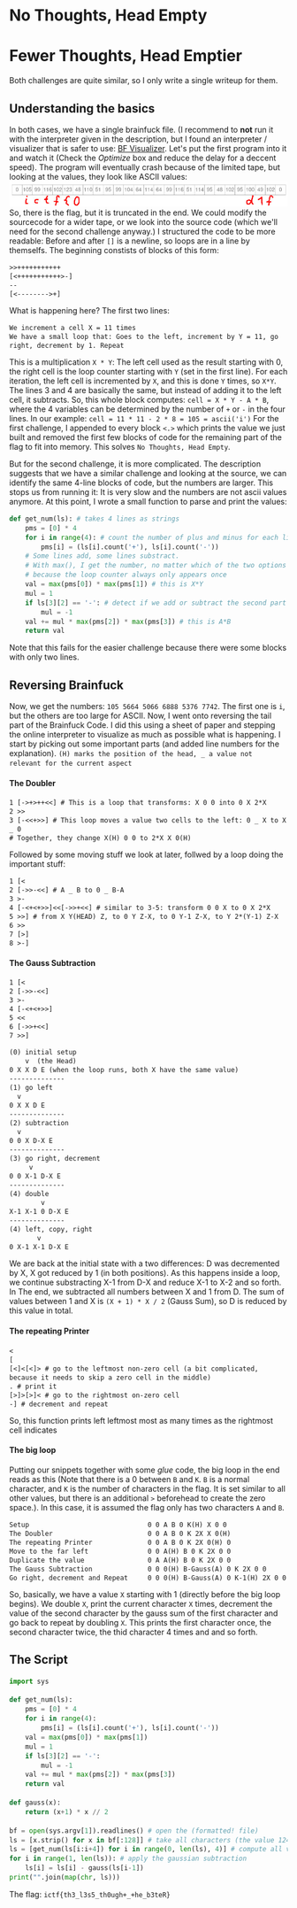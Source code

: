 # No Thoughts, Head Empty
# Fewer Thoughts, Head Emptier
Both challenges are quite similar, so I only write a single writeup for them.

## Understanding the basics
In both cases, we have a single brainfuck file. (I recommend to __not__ run it with the interpreter given in the description, but I found an interpreter / visualizer that is safer to use: [BF Visualizer](https://fatiherikli.github.io/brainfuck-visualizer/). Let's put the first program into it and watch it (Check the *Optimize* box and reduce the delay for a deccent speed). The program will eventually crash because of the limited tape, but looking at the values, they look like ASCII values:
![BF1](bf1.jpg)
So, there is the flag, but it is truncated in the end. We could modify the sourcecode for a wider tape, or we look into the source code (which we'll need for the second challenge anyway.) I structured the code to be more readable: Before and after `[]` is a newline, so loops are in a line by themselfs. The beginning constists of blocks of this form:
```
>>+++++++++++
[<+++++++++++>-]
--
[<-------->+]
```
What is happening here? The first two lines:
```
We increment a cell X = 11 times
We have a small loop that: Goes to the left, increment by Y = 11, go right, decrement by 1. Repeat
```
This is a multiplication `X * Y`: The left cell used as the result starting with 0, the right cell is the loop counter starting with `Y` (set in the first line). For each iteration, the left cell is incremented by `X`, and this is done `Y` times, so `X*Y`.
The lines 3 and 4 are basically the same, but instead of adding it to the left cell, it subtracts. So, this whole block computes:
`cell = X * Y - A * B`, where the 4 variables can be determined by the number of `+` or `-` in the four lines. In our example: `cell = 11 * 11 - 2 * 8 = 105 = ascii('i')`
For the first challenge, I appended to every block `<.>` which prints the value we just built and removed the first few blocks of code for the remaining part of the flag to fit into memory. This solves `No Thoughts, Head Empty`.

But for the second challenge, it is more complicated. The description suggests that we have a similar challenge and looking at the source, we can identify the same 4-line blocks of code, but the numbers are larger. This stops us from running it: It is very slow and the numbers are not ascii values anymore. At this point, I wrote a small function to parse and print the values:
```python
def get_num(ls): # takes 4 lines as strings
	pms = [0] * 4
	for i in range(4): # count the number of plus and minus for each line
		pms[i] = (ls[i].count('+'), ls[i].count('-'))
	# Some lines add, some lines substract.
	# With max(), I get the number, no matter which of the two options is used,
	# because the loop counter always only appears once
	val = max(pms[0]) * max(pms[1]) # this is X*Y
	mul = 1
	if ls[3][2] == '-': # detect if we add or subtract the second part
		mul = -1
	val += mul * max(pms[2]) * max(pms[3]) # this is A*B
	return val
```
Note that this fails for the easier challenge because there were some blocks with only two lines.
## Reversing Brainfuck
Now, we get the numbers: `105 5664 5066 6888 5376 7742`. The first one is `i`, but the others are too large for ASCII. Now, I went onto reversing the tail part of the Brainfuck Code. I did this using a sheet of paper and stepping the online interpreter to visualize as much as possible what is happening. I start by picking out some important parts (and added line numbers for the explanation). `(H) marks the position of the head, _ a value not relevant for the current aspect`
#### The Doubler
```
1 [->+>++<<] # This is a loop that transforms: X 0 0 into 0 X 2*X
2 >>
3 [-<<+>>] # This loop moves a value two cells to the left: 0 _ X to X _ 0
# Together, they change X(H) 0 0 to 2*X X 0(H)
```
Followed by some moving stuff we look at later, follwed by a loop doing the important stuff:
```
1 [<
2 [->>-<<] # A _ B to 0 _ B-A
3 >-
4 [-<+<+>>]<<[->>+<<] # similar to 3-5: transform 0 0 X to 0 X 2*X
5 >>] # from X Y(HEAD) Z, to 0 Y Z-X, to 0 Y-1 Z-X, to Y 2*(Y-1) Z-X
6 >>
7 [>]
8 >-]
```


####  The Gauss Subtraction
```
1 [<
2 [->>-<<]
3 >-
4 [-<+<+>>]
5 <<
6 [->>+<<]
7 >>]
```
```
(0) initial setup
    v  (the Head)
0 X X D E (when the loop runs, both X have the same value)
--------------
(1) go left
  v
0 X X D E
--------------
(2) subtraction
  v
0 0 X D-X E
--------------
(3) go right, decrement
     v
0 0 X-1 D-X E
--------------
(4) double
        v
X-1 X-1 0 D-X E
--------------
(4) left, copy, right
       v
0 X-1 X-1 D-X E
```
We are back at the initial state with a two differences:
D was decremented by X, X got reduced by 1 (in both positions). As this happens inside a loop, we continue substracting X-1 from D-X and reduce X-1 to X-2 and so forth. In The end, we subtracted all numbers between X and 1 from D. The sum of values between 1 and X is `(X + 1) * X / 2` (Gauss Sum), so D is reduced by this value in total. 
#### The repeating Printer
```
<
[
[<]<[<]> # go to the leftmost non-zero cell (a bit complicated, because it needs to skip a zero cell in the middle)
. # print it
[>]>[>]< # go to the rightmost on-zero cell
-] # decrement and repeat
```
So, this function prints left leftmost most as many times as the rightmost cell indicates

#### The big loop
Putting our snippets together with some *glue* code, the big loop in the end reads as this (Note that there is a 0 between `B` and `K`. `B` is a normal character, and `K` is the number of characters in the flag. It is set similar to all other values, but there is an additional `>` beforehead to create the zero space.). In this case, it is assumed the flag only has two characters `A` and `B`.
```
Setup                              0 0 A B 0 K(H) X 0 0
The Doubler                        0 0 A B 0 K 2X X 0(H)
The repeating Printer              0 0 A B 0 K 2X 0(H) 0
Move to the far left               0 0 A(H) B 0 K 2X 0 0
Duplicate the value                0 A A(H) B 0 K 2X 0 0
The Gauss Subtraction              0 0 0(H) B-Gauss(A) 0 K 2X 0 0
Go right, decrement and Repeat     0 0 0(H) B-Gauss(A) 0 K-1(H) 2X 0 0
```
So, basically, we have a value `X` starting with 1 (directly before the big loop begins). We double `X`, print the current character `X` times, decrement the value of the second character by the gauss sum of the first character and go back to repeat by doubling `X`. This prints the first character once, the second character twice, the thid character 4 times and and so forth. 

## The Script
```python
import sys

def get_num(ls):
	pms = [0] * 4
	for i in range(4):
		pms[i] = (ls[i].count('+'), ls[i].count('-'))
	val = max(pms[0]) * max(pms[1])
	mul = 1
	if ls[3][2] == '-':
		mul = -1
	val += mul * max(pms[2]) * max(pms[3])
	return val

def gauss(x):
    return (x+1) * x // 2

bf = open(sys.argv[1]).readlines() # open the (formatted! file)
ls = [x.strip() for x in bf[:128]] # take all characters (the value 124 is taken by looking at the source)
ls = [get_num(ls[i:i+4]) for i in range(0, len(ls), 4)] # compute all values
for i in range(1, len(ls)): # apply the gaussian subtraction
    ls[i] = ls[i] - gauss(ls[i-1])
print("".join(map(chr, ls)))
```
The flag: `ictf{th3_l3s5_th0ugh+_+he_b3teR}`

